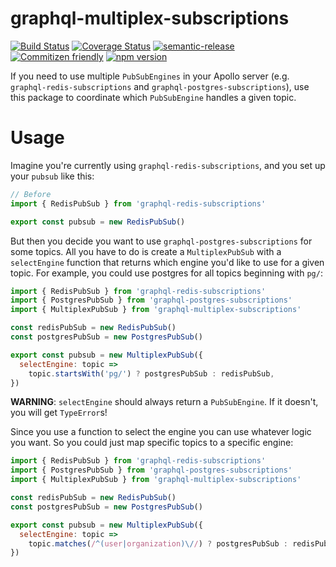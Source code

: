# graphql-multiplex-subscriptions

[![Build Status](https://travis-ci.org/jcoreio/graphql-multiplex-subscriptions.svg?branch=master)](https://travis-ci.org/jcoreio/graphql-multiplex-subscriptions)
[![Coverage Status](https://codecov.io/gh/jcoreio/graphql-multiplex-subscriptions/branch/master/graph/badge.svg)](https://codecov.io/gh/jcoreio/graphql-multiplex-subscriptions)
[![semantic-release](https://img.shields.io/badge/%20%20%F0%9F%93%A6%F0%9F%9A%80-semantic--release-e10079.svg)](https://github.com/semantic-release/semantic-release)
[![Commitizen friendly](https://img.shields.io/badge/commitizen-friendly-brightgreen.svg)](http://commitizen.github.io/cz-cli/)
[![npm version](https://badge.fury.io/js/graphql-multiplex-subscriptions.svg)](https://badge.fury.io/js/graphql-multiplex-subscriptions)

If you need to use multiple `PubSubEngines` in your Apollo server (e.g.
`graphql-redis-subscriptions` and `graphql-postgres-subscriptions`), use this
package to coordinate which `PubSubEngine` handles a given topic.

# Usage

Imagine you're currently using `graphql-redis-subscriptions`, and you set up
your `pubsub` like this:

```js
// Before
import { RedisPubSub } from 'graphql-redis-subscriptions'

export const pubsub = new RedisPubSub()
```

But then you decide you want to use `graphql-postgres-subscriptions` for some
topics. All you have to do is create a `MultiplexPubSub` with a `selectEngine`
function that returns which engine you'd like to use for a given topic. For
example, you could use postgres for all topics beginning with `pg/`:

```js
import { RedisPubSub } from 'graphql-redis-subscriptions'
import { PostgresPubSub } from 'graphql-postgres-subscriptions'
import { MultiplexPubSub } from 'graphql-multiplex-subscriptions'

const redisPubSub = new RedisPubSub()
const postgresPubSub = new PostgresPubSub()

export const pubsub = new MultiplexPubSub({
  selectEngine: topic =>
    topic.startsWith('pg/') ? postgresPubSub : redisPubSub,
})
```

**WARNING**: `selectEngine` should always return a `PubSubEngine`. If it doesn't,
you will get `TypeError`s!

Since you use a function to select the engine you can use whatever logic you
want. So you could just map specific topics to a specific engine:

```js
import { RedisPubSub } from 'graphql-redis-subscriptions'
import { PostgresPubSub } from 'graphql-postgres-subscriptions'
import { MultiplexPubSub } from 'graphql-multiplex-subscriptions'

const redisPubSub = new RedisPubSub()
const postgresPubSub = new PostgresPubSub()

export const pubsub = new MultiplexPubSub({
  selectEngine: topic =>
    topic.matches(/^(user|organization)\//) ? postgresPubSub : redisPubSub,
})
```
